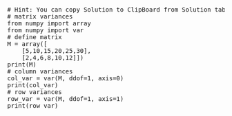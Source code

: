 <pre class="file" data-target="clipboard">
# Hint: You can copy Solution to ClipBoard from Solution tab in Step 5
# matrix variances
from numpy import array
from numpy import var
# define matrix
M = array([
	[5,10,15,20,25,30],
	[2,4,6,8,10,12]])
print(M)
# column variances
col_var = var(M, ddof=1, axis=0)
print(col_var)
# row variances
row_var = var(M, ddof=1, axis=1)
print(row_var)
</pre>

